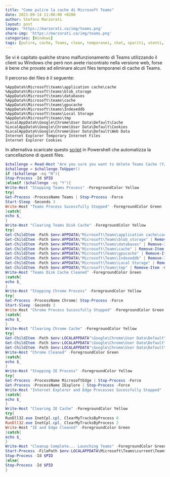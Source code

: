 ```yaml
---
title: "Come pulire la cache di Microsoft Teams"
date: 2021-09-14 11:00:00 +0200
author: Stefano Marzorati
layout: post
image: 'https://marzorati.co/img/teams.png'
share-img: 'https://marzorati.co/img/teams.png'
categories: [Windows]
tags: [pulire, cache, Teams, clean, temporanei, chat, spariti, utenti, chat]
---
```

Se vi è capitato qualche strano malfunzionamento di Teams utilizzando il client su Windows che però non avete riscontrato nella versione web, forse è bene che provate ad eliminare alcuni files temporanei di cache di Teams.

Il percorso dei files è il seguente:

    %AppData%\Microsoft\teams\application cache\cache
    %AppData%\Microsoft\teams\blob_storage
    %AppData%\Microsoft\teams\databases
    %AppData%\Microsoft\teams\cache
    %AppData%\Microsoft\teams\gpucache
    %AppData%\Microsoft\teams\Indexeddb
    %AppData%\Microsoft\teams\Local Storage
    %AppData%\Microsoft\teams\tmp
    %LocalAppData%\Google\Chrome\User Data\Default\Cache
    %LocalAppData%\Google\Chrome\User Data\Default\Cookies
    %LocalAppData%\Google\Chrome\User Data\Default\Web Data
    Internet Explorer Temporary Internet Files
    Internet Explorer Cookies


In alternativa scaricate questo <a href="https://marzorati.co/download/clear_cache_Teams.ps1" target="_blank">script</a> in Powershell che automatizza la cancellazione di questi files.

~~~powershell
$challenge = Read-Host "Are you sure you want to delete Teams Cache (Y/N)?"
$challenge = $challenge.ToUpper()
if ($challenge -eq "N"){
Stop-Process -Id $PID
}elseif ($challenge -eq "Y"){
Write-Host "Stopping Teams Process" -ForegroundColor Yellow
try{
Get-Process -ProcessName Teams | Stop-Process -Force
Start-Sleep -Seconds 3
Write-Host "Teams Process Sucessfully Stopped" -ForegroundColor Green
}catch{
echo $_
}
Write-Host "Clearing Teams Disk Cache" -ForegroundColor Yellow
try{
Get-ChildItem -Path $env:APPDATA\"Microsoft\Teams\application cache\cache" | Remove-Item -Confirm:$false
Get-ChildItem -Path $env:APPDATA\"Microsoft\Teams\blob_storage" | Remove-Item -Confirm:$false
Get-ChildItem -Path $env:APPDATA\"Microsoft\Teams\databases" | Remove-Item -Confirm:$false
Get-ChildItem -Path $env:APPDATA\"Microsoft\Teams\cache" | Remove-Item -Confirm:$false
Get-ChildItem -Path $env:APPDATA\"Microsoft\Teams\gpucache" | Remove-Item -Confirm:$false
Get-ChildItem -Path $env:APPDATA\"Microsoft\Teams\Indexeddb" | Remove-Item -Confirm:$false
Get-ChildItem -Path $env:APPDATA\"Microsoft\Teams\Local Storage" | Remove-Item -Confirm:$false
Get-ChildItem -Path $env:APPDATA\"Microsoft\Teams\tmp" | Remove-Item -Confirm:$false
Write-Host "Teams Disk Cache Cleaned" -ForegroundColor Green
}catch{
echo $_
}
Write-Host "Stopping Chrome Process" -ForegroundColor Yellow
try{
Get-Process -ProcessName Chrome| Stop-Process -Force
Start-Sleep -Seconds 3
Write-Host "Chrome Process Sucessfully Stopped" -ForegroundColor Green
}catch{
echo $_
}
Write-Host "Clearing Chrome Cache" -ForegroundColor Yellow
try{
Get-ChildItem -Path $env:LOCALAPPDATA"\Google\Chrome\User Data\Default\Cache" | Remove-Item -Confirm:$false
Get-ChildItem -Path $env:LOCALAPPDATA"\Google\Chrome\User Data\Default\Cookies" -File | Remove-Item -Confirm:$false
Get-ChildItem -Path $env:LOCALAPPDATA"\Google\Chrome\User Data\Default\Web Data" -File | Remove-Item -Confirm:$false
Write-Host "Chrome Cleaned" -ForegroundColor Green
}catch{
echo $_
}
Write-Host "Stopping IE Process" -ForegroundColor Yellow
try{
Get-Process -ProcessName MicrosoftEdge | Stop-Process -Force
Get-Process -ProcessName IExplore | Stop-Process -Force
Write-Host "Internet Explorer and Edge Processes Sucessfully Stopped" -ForegroundColor Green
}catch{
echo $_
}
Write-Host "Clearing IE Cache" -ForegroundColor Yellow
try{
RunDll32.exe InetCpl.cpl, ClearMyTracksByProcess 8
RunDll32.exe InetCpl.cpl, ClearMyTracksByProcess 2
Write-Host "IE and Edge Cleaned" -ForegroundColor Green
}catch{
echo $_
}
Write-Host "Cleanup Complete... Launching Teams" -ForegroundColor Green
Start-Process -FilePath $env:LOCALAPPDATA\Microsoft\Teams\current\Teams.exe
Stop-Process -Id $PID
}else{
Stop-Process -Id $PID
}
~~~